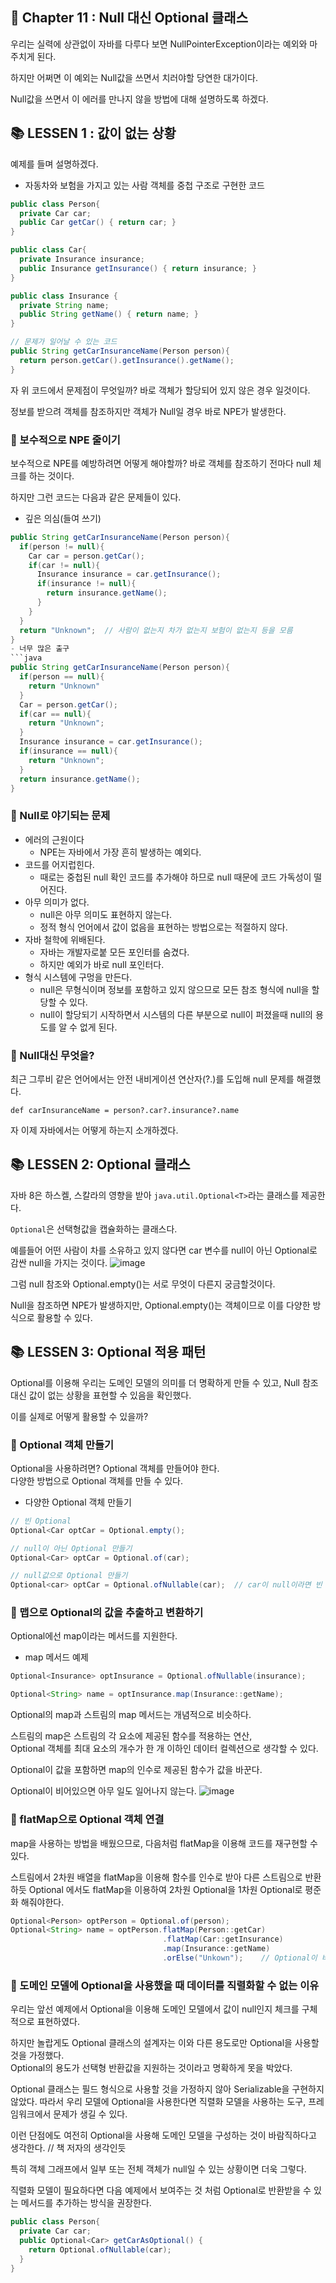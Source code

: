 ## 🌈 Chapter 11 : Null 대신 Optional 클래스
우리는 실력에 상관없이 자바를 다루다 보면 NullPointerException이라는 예외와 마주치게 된다.

하지만 어쩌면 이 예외는 Null값을 쓰면서 치러야할 당연한 대가이다.

Null값을 쓰면서 이 에러를 만나지 않을 방법에 대해 설명하도록 하겠다.

## 📚 LESSEN 1 : 값이 없는 상황
예제를 들며 설명하겠다.

- 자동차와 보험을 가지고 있는 사람 객체를 중첩 구조로 구현한 코드
```java
public class Person{
  private Car car;
  public Car getCar() { return car; }
}

public class Car{
  private Insurance insurance;
  public Insurance getInsurance() { return insurance; }
}

public class Insurance {
  private String name;
  public String getName() { return name; }
}

// 문제가 일어날 수 있는 코드
public String getCarInsuranceName(Person person){
  return person.getCar().getInsurance().getName();
}
```
자 위 코드에서 문제점이 무엇일까?
바로 객체가 할당되어 있지 않은 경우 일것이다.

정보를 받으려 객체를 참조하지만 객체가 Null일 경우 바로 NPE가 발생한다.

### 🎈 보수적으로 NPE 줄이기
보수적으로 NPE를 예방하려면 어떻게 해야할까?
바로 객체를 참조하기 전마다 null 체크를 하는 것이다.

하지만 그런 코드는 다음과 같은 문제들이 있다.

- 깊은 의심(들여 쓰기)
```java
public String getCarInsuranceName(Person person){
  if(person != null){
    Car car = person.getCar();
    if(car != null){
      Insurance insurance = car.getInsurance();
      if(insurance != null){
        return insurance.getName();
      }
    }
  }
  return "Unknown";  // 사람이 없는지 차가 없는지 보험이 없는지 등을 모름
}
- 너무 많은 출구
```java
public String getCarInsuranceName(Person person){
  if(person == null){
    return "Unknown"
  }
  Car = person.getCar();
  if(car == null){
    return "Unknown";
  }
  Insurance insurance = car.getInsurance();
  if(insurance == null){
    return "Unknown";
  }
  return insurance.getName();
}
```
### 🎈 Null로 야기되는 문제
- 에러의 근원이다
  - NPE는 자바에서 가장 흔히 발생하는 예외다.
- 코드를 어지럽힌다.
  - 때로는 중첩된 null 확인 코드를 추가해야 하므로 null 때문에 코드 가독성이 떨어진다.
- 아무 의미가 없다.
  - null은 아무 의미도 표현하지 않는다.
  - 정적 형식 언어에서 값이 없음을 표현하는 방법으로는 적절하지 않다.
- 자바 철학에 위배된다.
  - 자바는 개발자로붙 모든 포인터를 숨겼다.
  - 하지만 예외가 바로 null 포인터다.
- 형식 시스템에 구멍을 만든다.
  - null은 무형식이며 정보를 포함하고 있지 않으므로 모든 참조 형식에 null을 할당할 수 있다.
  - null이 할당되기 시작하면서 시스템의 다른 부분으로 null이 퍼졌을때 null의 용도를 알 수 없게 된다.

### 🎈 Null대신 무엇을?
최근 그루비 같은 언어에서는 안전 내비게이션 연산자(?.)를 도입해 null 문제를 해결했다.
```
def carInsuranceName = person?.car?.insurance?.name
```

자 이제 자바에서는 어떻게 하는지 소개하겠다.

## 📚 LESSEN 2: Optional 클래스
자바 8은 하스켈, 스칼라의 영향을 받아 `java.util.Optional<T>`라는 클래스를 제공한다.

`Optional`은 선택형값을 캡슐화하는 클래스다.

예를들어 어떤 사람이 차를 소유하고 있지 않다면 car 변수를 null이 아닌 Optional로 감싼 null을 가지는 것이다.
![image](https://github.com/Songdoeon/Book_Study/assets/96420547/e8b8b187-f26e-49f1-a944-46ffb4dcd74b)

그럼 null 참조와 Optional.empty()는 서로 무엇이 다른지 궁금할것이다.

Null을 참조하면 NPE가 발생하지만, Optional.empty()는 객체이므로 이를 다양한 방식으로 활용할 수 있다.

## 📚 LESSEN 3: Optional 적용 패턴
Optional를 이용해 우리는 도메인 모델의 의미를 더 명확하게 만들 수 있고,
Null 참조 대신 값이 없는 상황을 표현할 수 있음을 확인했다.

이를 실제로 어떻게 활용할 수 있을까?

### 🎈 Optional 객체 만들기
Optional을 사용하려면? Optional 객체를 만들어야 한다.   
다양한 방법으로 Optional 객체를 만들 수 있다.

- 다양한 Optional 객체 만들기
```java
// 빈 Optional
Optional<Car optCar = Optional.empty();

// null이 아닌 Optional 만들기
Optional<Car> optCar = Optional.of(car);

// null값으로 Optional 만들기
Optional<car> optCar = Optional.ofNullable(car);  // car이 null이라면 빈 Optional 객체가 반환된다.
```

### 🎈 맵으로 Optional의 값을 추출하고 변환하기
Optional에선 map이라는 메서드를 지원한다.

- map 메서드 예제
```java
Optional<Insurance> optInsurance = Optional.ofNullable(insurance);

Optional<String> name = optInsurance.map(Insurance::getName);
```

Optional의 map과 스트림의 map 메서드는 개념적으로 비슷하다.

스트림의 map은 스트림의 각 요소에 제공된 함수를 적용하는 연산,   
Optional 객체를 최대 요소의 개수가 한 개 이하인 데이터 컬렉션으로 생각할 수 있다.

Optional이 값을 포함하면 map의 인수로 제공된 함수가 값을 바꾼다.

Optional이 비어있으면 아무 일도 일어나지 않는다.
![image](https://github.com/Songdoeon/Book_Study/assets/96420547/ae8e3630-a4c2-4fcc-926f-8203d62ab46f)

### 🎈 flatMap으로 Optional 객체 연결
map을 사용하는 방법을 배웠으므로, 다음처럼 flatMap을 이용해 코드를 재구현할 수 있다.

스트림에서 2차원 배열을 flatMap을 이용해 함수를 인수로 받아 다른 스트림으로 반환하듯
Optional 에서도 flatMap을 이용하여 2차원 Optional을 1차원 Optional로 평준화 해줘야한다.
```java
Optional<Person> optPerson = Optional.of(person);
Optional<String> name = optPerson.flatMap(Person::getCar)
                                  .flatMap(Car::getInsurance)
                                  .map(Insurance::getName)
                                  .orElse("Unkown");    // Optional이 비어있다면 기본값 사용
```

### 📌 도메인 모델에 Optional을 사용했을 때 데이터를 직렬화할 수 없는 이유
우리는 앞선 예제에서 Optional을 이용해 도메인 모델에서 값이 null인지 체크를 구체적으로 표현하였다.

하지만 놀랍게도 Optional 클래스의 설계자는 이와 다른 용도로만 Optional을 사용할 것을 가정했다.   
Optional의 용도가 선택형 반환값을 지원하는 것이라고 명확하게 못을 박았다.

Optional 클래스는 필드 형식으로 사용할 것을 가정하지 않아 Serializable을 구현하지 않았다.
따라서 우리 모델에 Optional을 사용한다면 직렬화 모델을 사용하는 도구, 프레임워크에서 문제가 생길 수 있다.

이런 단점에도 여전히 Optional을 사용해 도메인 모델을 구성하는 것이 바람직하다고 생각한다.  // 책 저자의 생각인듯

특히 객체 그래프에서 일부 또는 전체 객체가 null일 수 있는 상황이면 더욱 그렇다.

직렬화 모델이 필요하다면 다음 예제에서 보여주는 것 처럼 Optional로 반환받을 수 있는 메서드를 추가하는 방식을 권장한다.

```java
public class Person{
  private Car car;
  public Optional<Car> getCarAsOptional() {
    return Optional.ofNullable(car);
  }
}
```
